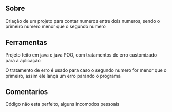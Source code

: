 ## Sobre
Criação de um projeto para contar numeros entre dois numeros, sendo o primeiro numero menor que o segundo numero

## Ferramentas
Projeto feito em java e java POO, com tratamentos de erro customizado para a aplicação

O tratamento de erro é usado para caso o segundo numero for menor que o primeiro, assim ele lança um erro parando o programa

## Comentarios
Código não esta perfeito, alguns incomodos pessoais
